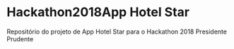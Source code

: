 # Hackathon2018App Hotel Star

Repositório do projeto de App Hotel Star para o Hackathon 2018 Presidente Prudente

